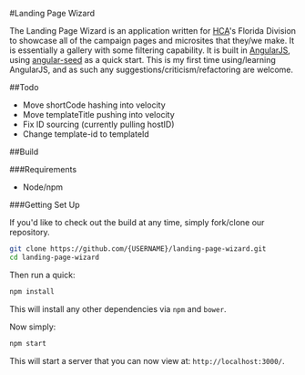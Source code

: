 #Landing Page Wizard

The Landing Page Wizard is an application written for [HCA](http://hcahealthcare.com)'s Florida Division to showcase all of the campaign pages and microsites that they/we make. It is essentially a gallery with some filtering capability. It is built in [AngularJS](http://angularjs.org/), using [angular-seed](https://github.com/angular/angular-seed) as a quick start. This is my first time using/learning AngularJS, and as such any suggestions/criticism/refactoring are welcome.

##Todo
* Move shortCode hashing into velocity
* Move templateTitle pushing into velocity
* Fix ID sourcing (currently pulling hostID)
* Change template-id to templateId


##Build

###Requirements
* Node/npm

###Getting Set Up

If you'd like to check out the build at any time, simply fork/clone our repository.


```bash
git clone https://github.com/{USERNAME}/landing-page-wizard.git
cd landing-page-wizard
```
Then run a quick:
```bash
npm install
```
This will install any other dependencies via `npm` and `bower`.

Now simply:
```bash
npm start
```

This will start a server that you can now view at: `http://localhost:3000/`.
